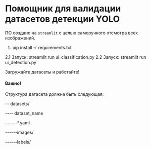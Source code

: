 # Помощник для валидации датасетов детекции YOLO

ПО создано на `streamlit` с целью саморучного отсмотра всех изображений.

1. pip install -r requirements.txt

2.1 Запуск: streamlit run ui_classification.py
2.2 Запуск: streamlit run ui_detection.py

Загружайте датасеты и работайте!

#### Важно!
Структура датасета должна быть следующая:

-- datasets/

---- dataset_name

------*.yaml

------images/

------labels/

